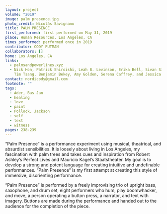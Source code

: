 ```yaml
---
layout: project
volume: "2019"
image: palm_presence.jpg
photo_credit: Nicolás Savignano
title: PALM PRESENCE
first_performed: first performed on May 31, 2019
place: Human Resources, Los Angeles, CA
times_performed: performed once in 2019
contributor: CODY PUTMAN
collaborators: []
home: Los Angeles, CA
links:
  - palmsandpowerlines.xyz
  - Nick Hon, Patrick Shiroishi, Leah B. Levinson, Erika Bell, Sivan Silver-Swartz,
    Tim Tsang, Benjamin Bekey, Amy Golden, Serena Caffrey, and Jessica Li
contact: nordicody@gmail.com
footnote: ""
tags:
  - Ader, Bas Jan
  - healing
  - love
  - paint
  - Pollock, Jackson
  - self
  - text
  - witness
pages: 238-239
---
```


“Palm Presence” is a performance experiment using musical, theatrical, and absurdist sensibilities. It is loosely about living in Los Angeles, my fascination with palm trees and takes cues and inspiration from Robert Ashley’s Perfect Lives and Mauricio Kagel’s Staatstheater. My goal is to develop a strong and potent language for creating intuitive and undefinable performances. “Palm Presence” is my first attempt at creating this style of immersive, disorienting performance.

“Palm Presence” is performed by a freely improvising trio of upright bass, saxophone, and drum set, eight performers who hum, play boomwhacker, and move, a person operating a button press, a narrator, and text with imagery. Buttons are made during the performance and handed out to the audience for the completion of the piece.
